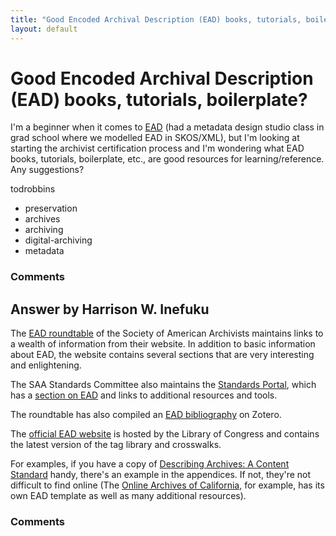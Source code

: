```yaml
---
title: "Good Encoded Archival Description (EAD) books, tutorials, boilerplate?"
layout: default
---
```

Good Encoded Archival Description (EAD) books, tutorials, boilerplate?
=====================
I'm a beginner when it comes to [EAD](http://www.loc.gov/ead/) (had a
metadata design studio class in grad school where we modelled EAD in
SKOS/XML), but I'm looking at starting the archivist certification
process and I'm wondering what EAD books, tutorials, boilerplate, etc.,
are good resources for learning/reference. Any suggestions?

todrobbins

<ul class="tags"><li class="tag">preservation</li><li class="tag">archives</li><li class="tag">archiving</li><li class="tag">digital-archiving</li><li class="tag">metadata</li></ul>

### Comments ###


Answer by Harrison W. Inefuku
----------------
The [EAD
roundtable](http://www2.archivists.org/groups/encoded-archival-description-ead-roundtable)
of the Society of American Archivists maintains links to a wealth of
information from their website. In addition to basic information about
EAD, the website contains several sections that are very interesting and
enlightening.

The SAA Standards Committee also maintains the [Standards
Portal](http://www2.archivists.org/standards), which has a [section on
EAD](http://www2.archivists.org/groups/technical-subcommittee-on-encoded-archival-description-ead/encoded-archival-description-ead)
and links to additional resources and tools.

The roundtable has also compiled an [EAD
bibliography](http://www.zotero.org/groups/ead_bibliography) on Zotero.

The [official EAD website](http://www.loc.gov/ead/) is hosted by the
Library of Congress and contains the latest version of the tag library
and crosswalks.

For examples, if you have a copy of [Describing Archives: A Content
Standard](http://www.archivists.org/governance/standards/dacs.asp)
handy, there's an example in the appendices. If not, they're not
difficult to find online (The [Online Archives of
California](http://www.cdlib.org/services/dsc/tools/ead_toolkit.html),
for example, has its own EAD template as well as many additional
resources).

### Comments ###

